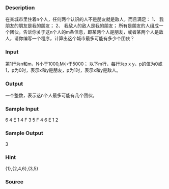 
### Description
在某城市里住着n个人，任何两个认识的人不是朋友就是敌人，而且满足： 
1、 我朋友的朋友是我的朋友； 
2、 我敌人的敌人是我的朋友； 
所有是朋友的人组成一个团伙。告诉你关于这n个人的m条信息，即某两个人是朋友，或者某两个人是敌人，请你编写一个程序，计算出这个城市最多可能有多少个团伙？ 

### Input
第1行为n和m，N小于1000,M小于5000； 
以下m行，每行为p x y，p的值为0或1，p为0时，表示x和y是朋友，p为1时，表示x和y是敌人。 

### Output
一个整数，表示这n个人最多可能有几个团伙。 

### Sample Input
6
4
E 1 4
F 3 5
F 4 6
E 1 2

### Sample Output
3


### Hint
{1},{2,4,6},{3,5}

### Source
